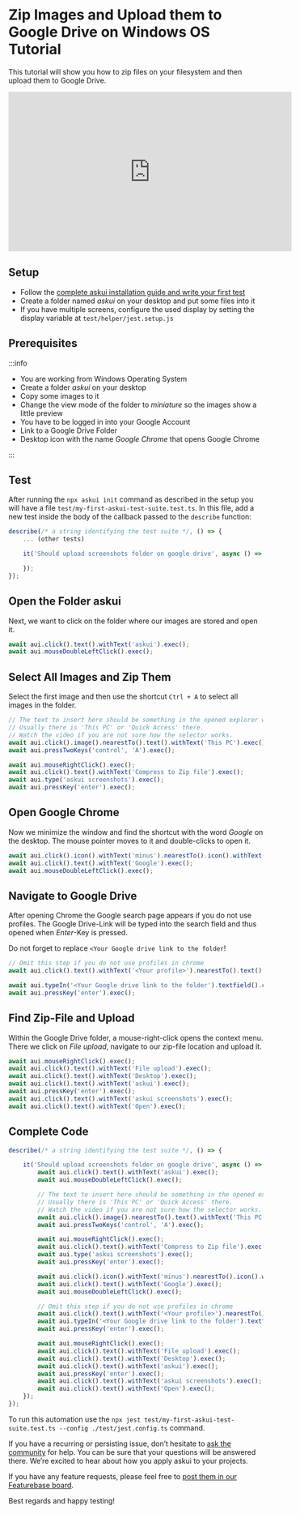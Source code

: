 # Zip Images and Upload them to Google Drive on Windows OS Tutorial

This tutorial will show you how to zip files on your filesystem and then upload them to Google Drive.

<iframe width="560" height="315" src="https://www.youtube-nocookie.com/embed/i3M5SPYQTKI" title="YouTube video player" frameborder="0" allow="accelerometer; autoplay; clipboard-write; encrypted-media; gyroscope; picture-in-picture" allowfullscreen></iframe>

## Setup

* Follow the <a href="../Getting%20Started/getting-started" target="_blank">complete askui installation guide and write your first test</a>
* Create a folder named _askui_ on your desktop and put some files into it
* If you have multiple screens, configure the used display by setting the display variable at `test/helper/jest.setup.js`

## Prerequisites

:::info

* You are working from Windows Operating System
* Create a folder _askui_ on your desktop
* Copy some images to it
* Change the view mode of the folder to _miniature_ so the images show a little preview
* You have to be logged in into your Google Account
* Link to a Google Drive Folder
* Desktop icon with the name _Google Chrome_ that opens Google Chrome

:::

## Test

After running the `npx askui init` command as described in the setup you will have a file `test/my-first-askui-test-suite.test.ts`. In this file, add a new test inside the body of the callback passed to the `describe` function:

```ts
describe(/* a string identifying the test suite */, () => {
    ... (other tests)

    it('Should upload screenshots folder on google drive', async () => {

    });
});
```

## Open the Folder askui
Next, we want to click on the folder where our images are stored and open it.

```ts
await aui.click().text().withText('askui').exec();
await aui.mouseDoubleLeftClick().exec();
```

## Select All Images and Zip Them
Select the first image and then use the shortcut `Ctrl + A` to select all images in the folder.

```ts
// The text to insert here should be something in the opened explorer window.
// Usually there is 'This PC' or 'Quick Access' there.
// Watch the video if you are not sure how the selector works.
await aui.click().image().nearestTo().text().withText('This PC').exec();
await aui.pressTwoKeys('control', 'A').exec();

await aui.mouseRightClick().exec();
await aui.click().text().withText('Compress to Zip file').exec();
await aui.type('askui screenshots').exec();
await aui.pressKey('enter').exec();
```

## Open Google Chrome
Now we minimize the window and find the shortcut with the word _Google_ on the desktop.
The mouse pointer moves to it and double-clicks to open it.

```ts
await aui.click().icon().withText('minus').nearestTo().icon().withText('stop').exec();
await aui.click().text().withText('Google').exec();
await aui.mouseDoubleLeftClick().exec();
```

## Navigate to Google Drive
After opening Chrome the Google search page appears if you do not use profiles. The Google Drive-Link will be typed into the search field and thus opened when _Enter_-Key is pressed.

Do not forget to replace `<Your Google drive link to the folder`!

```ts
// Omit this step if you do not use profiles in chrome
await aui.click().text().withText('<Your profile>').nearestTo().text().withText('work').exec();

await aui.typeIn('<Your Google drive link to the folder').textfield().contains().text().withText('Search Google or type a URL').exec();
await aui.pressKey('enter').exec();
```

## Find Zip-File and Upload
Within the Google Drive folder, a mouse-right-click opens the context menu. There we click on _File upload_, navigate to our zip-file location and upload it.

```ts
await aui.mouseRightClick().exec();
await aui.click().text().withText('File upload').exec();
await aui.click().text().withText('Desktop').exec();
await aui.click().text().withText('askui').exec();
await aui.pressKey('enter').exec();
await aui.click().text().withText('askui screenshots').exec();
await aui.click().text().withText('Open').exec();
```

## Complete Code
```ts
describe(/* a string identifying the test suite */, () => {

    it('Should upload screenshots folder on google drive', async () => {
        await aui.click().text().withText('askui').exec();
        await aui.mouseDoubleLeftClick().exec();

        // The text to insert here should be something in the opened explorer window.
        // Usually there is 'This PC' or 'Quick Access' there.
        // Watch the video if you are not sure how the selector works.
        await aui.click().image().nearestTo().text().withText('This PC').exec();
        await aui.pressTwoKeys('control', 'A').exec();

        await aui.mouseRightClick().exec();
        await aui.click().text().withText('Compress to Zip file').exec();
        await aui.type('askui screenshots').exec();
        await aui.pressKey('enter').exec();

        await aui.click().icon().withText('minus').nearestTo().icon().withText('stop').exec();
        await aui.click().text().withText('Google').exec();
        await aui.mouseDoubleLeftClick().exec();

        // Omit this step if you do not use profiles in chrome
        await aui.click().text().withText('<Your profile>').nearestTo().text().withText('work').exec();
        await aui.typeIn('<Your Google drive link to the folder').textfield().contains().text().withText('Search Google or type a URL').exec();
        await aui.pressKey('enter').exec();

        await aui.mouseRightClick().exec();
        await aui.click().text().withText('File upload').exec();
        await aui.click().text().withText('Desktop').exec();
        await aui.click().text().withText('askui').exec();
        await aui.pressKey('enter').exec();
        await aui.click().text().withText('askui screenshots').exec();
        await aui.click().text().withText('Open').exec();
    });
});
```

To run this automation use the `npx jest test/my-first-askui-test-suite.test.ts --config ./test/jest.config.ts` command.

If you have a recurring or persisting issue, don’t hesitate to [ask the community](https://bit.ly/3ekHnGR) for help. You can be sure that your questions will be answered there. We’re excited to hear about how you apply askui to your projects.

If you have any feature requests, please feel free to [post them in our Featurebase board](https://bit.ly/3AP20T7).

Best regards and happy testing!